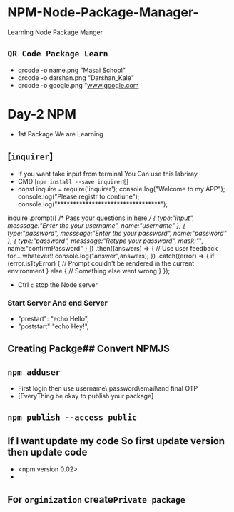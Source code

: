 # NPM-Node-Package-Manager-
Learning Node Package Manger


## `QR Code Package Learn`
- qrcode -o name.png "Masai School"
- qrcode -o darshan.png "Darshan_Kale"
- qrcode -o google.png "www.google.com


# Day-2 NPM
- 1st Package We are Learning 
## [`inquirer`]
- If you want take input from terminal You Can use this labriray
- CMD [`npm install --save inquirer@`]
- const inquire = require('inquirer');
console.log("Welcome to my APP");
console.log("Please registr to contiune");
console.log("*********************************");

inquire
  .prompt([
    /* Pass your questions in here */
    {
        type:"input",
        messsage:"Enter the your username",
        name:"username"
    },
    {
        type:"password",
        messsage:"Enter the your password",
        name:"password"
    },
    {
        type:"password",
        messsage:"Retype your password",
        mask:"*",
        name:"confirmPassword"
    }
  ])
  .then((answers) => {
    // Use user feedback for... whatever!!
    console.log("answer",answers);
  })
  .catch((error) => {
    if (error.isTtyError) {
      // Prompt couldn't be rendered in the current environment
    } else {
      // Something else went wrong
    }
  });

- Ctrl `c` stop the Node server
### Start Server And end Server 
- "prestart": "echo Hello",
- "poststart":"echo Hey!",


## Creating Packge## Convert NPMJS
## `npm adduser`
- First login then use username\ password\email\and final OTP
- [EveryThing be okay to publish your package]
## `npm publish --access public`


## If I want update my code So first update version then update code
- <npm version 0.02>
- <npm publish>

## For `orginization` create` Private package `
